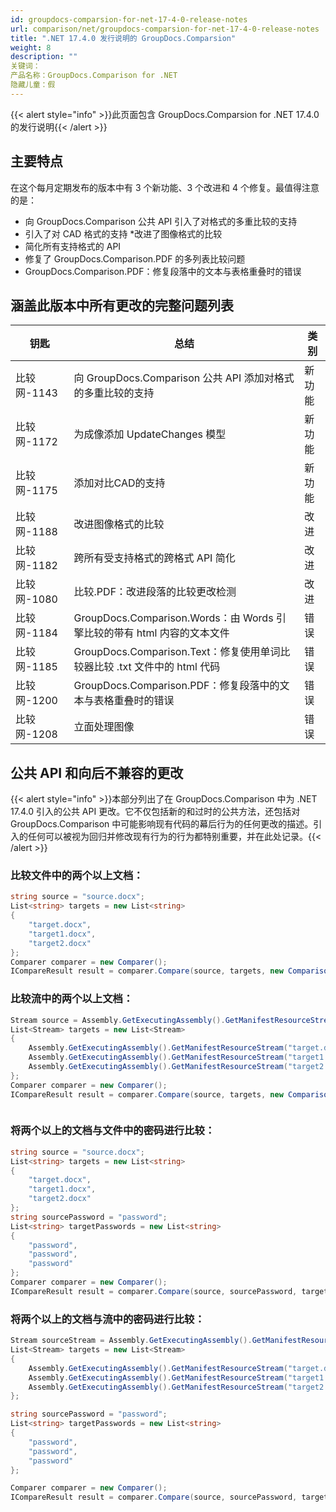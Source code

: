 ```yaml
---
id: groupdocs-comparsion-for-net-17-4-0-release-notes
url: comparison/net/groupdocs-comparsion-for-net-17-4-0-release-notes
title: ".NET 17.4.0 发行说明的 GroupDocs.Comparsion"
weight: 8
description: ""
关键词：
产品名称：GroupDocs.Comparison for .NET
隐藏儿童：假
---
```

{{< alert style="info" >}}此页面包含 GroupDocs.Comparsion for .NET 17.4.0 的发行说明{{< /alert >}}

## 主要特点

在这个每月定期发布的版本中有 3 个新功能、3 个改进和 4 个修复。最值得注意的是：

* 向 GroupDocs.Comparison 公共 API 引入了对格式的多重比较的支持
* 引入了对 CAD 格式的支持
*改进了图像格式的比较
* 简化所有支持格式的 API
* 修复了 GroupDocs.Comparison.PDF 的多列表比较问题
* GroupDocs.Comparison.PDF：修复段落中的文本与表格重叠时的错误

## 涵盖此版本中所有更改的完整问题列表

|钥匙 |总结 |类别 |
| --- | --- | --- |
|比较网-1143 |向 GroupDocs.Comparison 公共 API 添加对格式的多重比较的支持 |新功能 |
|比较网-1172 |为成像添加 UpdateChanges 模型 |新功能 |
|比较网-1175 |添加对比CAD的支持 |新功能 |
|比较网-1188 |改进图像格式的比较 |改进 |
|比较网-1182 |跨所有受支持格式的跨格式 API 简化 |改进 |
|比较网-1080 |比较.PDF：改进段落的比较更改检测 |改进 |
|比较网-1184 | GroupDocs.Comparison.Words：由 Words 引擎比较的带有 html 内容的文本文件 |错误 |
|比较网-1185 | GroupDocs.Comparison.Text：修复使用单词比较器比较 .txt 文件中的 html 代码 |错误 |
|比较网-1200 | GroupDocs.Comparison.PDF：修复段落中的文本与表格重叠时的错误 |错误 |
|比较网-1208 |立面处理图像 |错误 |

## 公共 API 和向后不兼容的更改

{{< alert style="info" >}}本部分列出了在 GroupDocs.Comparison 中为 .NET 17.4.0 引入的公共 API 更改。它不仅包括新的和过时的公共方法，还包括对 GroupDocs.Comparison 中可能影响现有代码的幕后行为的任何更改的描述。引入的任何可以被视为回归并修改现有行为的行为都特别重要，并在此处记录。{{< /alert >}}

### 比较文件中的两个以上文档：

```csharp
string source = "source.docx";
List<string> targets = new List<string>
{
	"target.docx",
	"target1.docx",
	"target2.docx"
};
Comparer comparer = new Comparer();
ICompareResult result = comparer.Compare(source, targets, new ComparisonSettings());

```

### 比较流中的两个以上文档：

```csharp
Stream source = Assembly.GetExecutingAssembly().GetManifestResourceStream("source.docx");
List<Stream> targets = new List<Stream>
{
	Assembly.GetExecutingAssembly().GetManifestResourceStream("target.docx"),
	Assembly.GetExecutingAssembly().GetManifestResourceStream("target1.docx"),
	Assembly.GetExecutingAssembly().GetManifestResourceStream("target2.docx")
}; 
Comparer comparer = new Comparer();
ICompareResult result = comparer.Compare(source, targets, new ComparisonSettings());



```

### 将两个以上的文档与文件中的密码进行比较：

```csharp
string source = "source.docx";
List<string> targets = new List<string>
{
	"target.docx",
	"target1.docx",
	"target2.docx"
};
string sourcePassword = "password";
List<string> targetPasswords = new List<string>
{
	"password",
	"password",
	"password"
};
Comparer comparer = new Comparer();
ICompareResult result = comparer.Compare(source, sourcePassword, targets, targetPasswords, new ComparisonSettings());
```

### 将两个以上的文档与流中的密码进行比较：

```csharp
Stream sourceStream = Assembly.GetExecutingAssembly().GetManifestResourceStream("source.docx");
List<Stream> targets = new List<Stream>
{
	Assembly.GetExecutingAssembly().GetManifestResourceStream("target.docx"),
	Assembly.GetExecutingAssembly().GetManifestResourceStream("target1.docx"),
	Assembly.GetExecutingAssembly().GetManifestResourceStream("target2.docx")
}; 

string sourcePassword = "password";
List<string> targetPasswords = new List<string>
{
	"password",
	"password",
	"password"
};

Comparer comparer = new Comparer();
ICompareResult result = comparer.Compare(source, sourcePassword, targets, targetPasswords, new ComparisonSettings());
```

